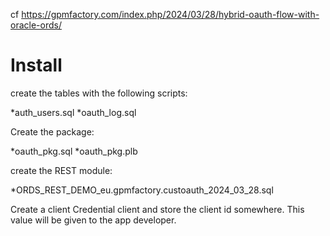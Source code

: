 cf
https://gpmfactory.com/index.php/2024/03/28/hybrid-oauth-flow-with-oracle-ords/

Install
=============

create the tables with the following scripts:

*auth_users.sql
*oauth_log.sql

Create the package:

*oauth_pkg.sql
*oauth_pkg.plb

create the REST module:

*ORDS_REST_DEMO_eu.gpmfactory.custoauth_2024_03_28.sql

Create a client Credential client and store the client id somewhere. This value will be given to the app developer.
